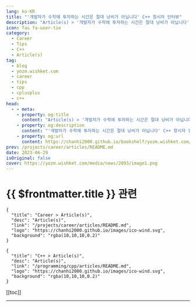 ```yaml
---
lang: ko-KR
title: "'개발자가 수학에 투자하는 시간은 절대 낭비가 아닙니다' C++ 창시자 인터뷰"
description: "Article(s) > '개발자가 수학에 투자하는 시간은 절대 낭비가 아닙니다' C++ 창시자 인터뷰"
icon: fas fa-user-tie
category: 
  - Career
  - Tips
  - C++
  - Article(s)
tag: 
  - blog
  - yozm.wishket.com
  - career
  - tips
  - cpp
  - cplusplus
  - c++
head:
  - - meta:
    - property: og:title
      content: "Article(s) > '개발자가 수학에 투자하는 시간은 절대 낭비가 아닙니다' C++ 창시자 인터뷰"
    - property: og:description
      content: "'개발자가 수학에 투자하는 시간은 절대 낭비가 아닙니다' C++ 창시자 인터뷰"
    - property: og:url
      content: https://chanhi2000.github.io/bookshelf/yozm.wishket.com/2093.html
prev: /projects/career/articles/README.md
date: 2023-06-29
isOriginal: false
cover: https://yozm.wishket.com/media/news/2093/image1.png
---
```


# {{ $frontmatter.title }} 관련

```component VPCard
{
  "title": "Career > Article(s)",
  "desc": "Article(s)",
  "link": "/projects/career/articles/README.md",
  "logo": "https://chanhi2000.github.io/images/ico-wind.svg",
  "background": "rgba(10,10,10,0.2)"
}
```

```component VPCard
{
  "title": "C++ > Article(s)",
  "desc": "Article(s)",
  "link": "/programming/cpp/articles/README.md",
  "logo": "https://chanhi2000.github.io/images/ico-wind.svg",
  "background": "rgba(10,10,10,0.2)"
}
```

[[toc]]

---

<SiteInfo
  name="'개발자가 수학에 투자하는 시간은 절대 낭비가 아닙니다' C++ 창시자 인터뷰 | 요즘IT"
  desc="본문은 ‘Evrone’이라는 해외 IT 아웃소싱 기업이, C++ 제작자이자 최초 구현자인 비야네 스트롭스트룹(Bjarne Stroustrup)을 인터뷰한 글입니다. 비야네 스트롭스트룹은 1978년부터 C++를 개발하였고, C++의 표준 참고서로 불리는 <C++ 프로그래밍 언어>를 저술했습니다. 인터뷰에는 C++ 프로그래밍에 대한 생각과 오랜 전문적 경험을 토대로 개발자들에게 건네는 조언이 담겨 있습니다."
  url="https://yozm.wishket.com/magazine/detail/2093/"
  logo="https://yozm.wishket.com/favicon.ico"
  preview="https://yozm.wishket.com/media/news/2093/image1.png"/>

<!-- TODO: 작성 -->

